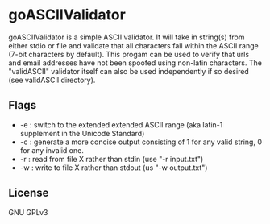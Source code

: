 # goASCIIValidator
goASCIIValidator is a simple ASCII validator. It will take in string(s) from either stdio or file and validate that all characters fall within the ASCII range (7-bit characters by default). This progam can be used to verify that urls and email addresses have not been spoofed using non-latin characters. The "validASCII" validator itself can also be used independently if so desired (see validASCII directory).

## Flags
- -e : switch to the extended extended ASCII range (aka latin-1 supplement in the Unicode Standard)
- -c : generate a more concise output consisting of 1 for any valid string, 0 for any invalid one.
- -r : read from file X rather than stdin (use "-r input.txt")
- -w : write to file X rather than stdout (us "-w output.txt")

## License
GNU GPLv3
